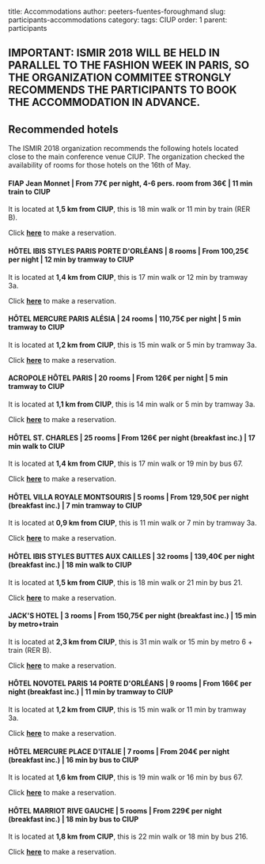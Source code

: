title: Accommodations
author: peeters-fuentes-foroughmand
slug: participants-accommodations
category:
tags: CIUP
order: 1
parent: participants

## IMPORTANT: ISMIR 2018 WILL BE HELD IN PARALLEL TO THE FASHION WEEK IN PARIS, SO THE ORGANIZATION COMMITEE STRONGLY RECOMMENDS THE PARTICIPANTS TO BOOK THE ACCOMMODATION IN ADVANCE.


## Recommended hotels

The ISMIR 2018 organization recommends the following hotels located close to the main conference venue CIUP. The organization checked the availability of rooms for those hotels on the 16th of May.



#### **FIAP Jean Monnet | From 77€ per night, 4-6 pers. room from 36€  | 11 min train to CIUP**

It is located at **1,5 km from CIUP**, this is 18 min walk or 11 min by train (RER B).

Click **[here](http://www.fiap.paris/index.html)** to make a reservation.

#### **HÔTEL IBIS STYLES PARIS PORTE D'ORLÉANS | 8 rooms | From 100,25€ per night | 12 min by tramway to CIUP**

It is located at **1,4 km from CIUP**, this is 17 min walk or 12 min by tramway 3a.

Click **[here](https://www.accorhotels.com/fr/hotel-7573-ibis-styles-paris-porte-d-orleans/index.shtml)** to make a reservation.

#### **HÔTEL MERCURE PARIS ALÉSIA | 24 rooms | 110,75€ per night | 5 min tramway to CIUP**

It is located at **1,2 km from CIUP**, this is 15 min walk or 5 min by tramway 3a.

Click **[here](https://www.accorhotels.com/fr/hotel-9734-hotel-mercure-paris-alesia/index.shtml)** to make a reservation.

#### **ACROPOLE HÔTEL PARIS | 20 rooms | From 126€ per night | 5 min tramway to CIUP**

It is located at **1,1 km from CIUP**, this is 14 min walk or 5 min by tramway 3a.

Click **[here](http://www.acropole-paris-hotel.com/sejour-a-paris/salons-porte-de-versailles.php)** to make a reservation.

#### **HÔTEL ST. CHARLES | 25 rooms | From 126€ per night (breakfast inc.) | 17 min walk to CIUP**

It is located at **1,4 km from CIUP**, this is 17 min walk or 19 min by bus 67.

Click **[here](http://www.hotel-saint-charles.com/)** to make a reservation.

#### **HÔTEL VILLA ROYALE MONTSOURIS | 5 rooms | From 129,50€ per night (breakfast inc.) | 7 min tramway to CIUP**

It is located at **0,9 km from CIUP**, this is 11 min walk or 7 min by tramway 3a.

Click **[here](http://www.villa-royale-montsouris.com/fr/page/hotel-paris-montsouris-accueil.93.html)** to make a reservation.

#### **HÔTEL IBIS STYLES BUTTES AUX CAILLES | 32 rooms | 139,40€ per night (breakfast inc.) | 18 min walk to CIUP**

It is located at **1,5 km from CIUP**, this is 18 min walk or 21 min by bus 21.

Click **[here](http://www.ibis.com/fr/hotel-A4A6-ibis-styles-paris-place-d-italie-butte-aux-cailles/index.shtml)** to make a reservation.

#### **JACK'S HOTEL | 3 rooms | From 150,75€ per night (breakfast inc.) | 15 min by metro+train**

It is located at **2,3 km from CIUP**, this is 31 min walk or 15 min by metro 6 + train (RER B).

Click **[here](http://jacks-hotel.com/fr/)** to make a reservation.

#### **HÔTEL NOVOTEL PARIS 14 PORTE D'ORLÉANS | 9 rooms | From 166€ per night (breakfast inc.) | 11 min by tramway to CIUP**

It is located at **1,2 km from CIUP**, this is 15 min walk or 11 min by tramway 3a.

Click **[here](https://www.accorhotels.com/fr/hotel-1834-novotel-paris-14-porte-d-orleans/index.shtml)** to make a reservation.

#### **HÔTEL MERCURE PLACE D'ITALIE | 7 rooms | From 204€ per night (breakfast inc.) | 16 min by bus to CIUP**

It is located at **1,6 km from CIUP**, this is 19 min walk or 16 min by bus 67.

Click **[here](https://www.accorhotels.com/fr/hotel-1191-hotel-mercure-paris-place-d-italie/index.shtml)** to make a reservation.

#### **HÔTEL MARRIOT RIVE GAUCHE | 5 rooms | From 229€ per night (breakfast inc.) | 18 min by bus to CIUP**

It is located at **1,8 km from CIUP**, this is 22 min walk or 18 min by bus 216.

Click **[here](https://www.marriott.fr/hotels/travel/parst-paris-marriott-rive-gauche-hotel-and-conference-center/)** to make a reservation.
